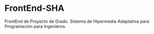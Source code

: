 # FrontEnd-SHA

FrontEnd de Proyecto de Grado. Sistema de Hipermedia Adaptativa para Programación para Ingenieros.
